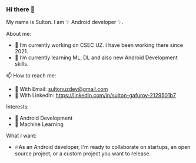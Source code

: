 ### Hi there 👋

My name is Sulton. I am ✨ Android developer ✨.

About me:
- 🔭 I’m currently working on CSEC UZ. I have been working there since 2021.
- 🌱 I’m currently learning ML, DL and also new Android Development skills. 

📫 How to reach me:
-  📩 With Email: sultonuzdev@gmail.com
-  🔗 With LinkedIn: https://linkedin.com/in/sulton-gafurov-2129501b7

Interests:
- 📱 Android Development
- 🤖 Machine Learning

What I want:
- 🔥As an Android developer, I'm ready to collaborate on startups, an open source project, or a custom project you want to release.

  



